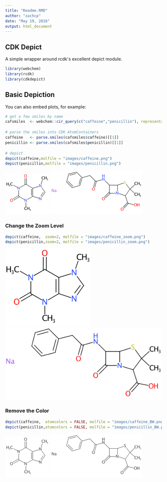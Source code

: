 ```yaml
---
title: "Readme.RMD"
author: "zachcp"
date: "May 19, 2016"
output: html_document
---
```




## CDK Depict 

A simple wrapper around rcdk's excellent depict module.


```r
library(webchem)
library(rcdk)
library(cdkdepict)
```

## Basic Depiction 

You can also embed plots, for example:


```r
# get a few smiles by name
cafsmiles  <- webchem::cir_query(c("caffeine","penicillin"), representation = "smiles")

# parse the smiles into CDK AtomContainers
caffeine   <- parse.smiles(cafsmiles$caffeine)[[1]]
penicillin <- parse.smiles(cafsmiles$penicillin)[[1]]

# depict
depict(caffeine,molfile = "images/caffeine.png")
depict(penicillin,molfile = "images/penicillin.png")
```

![](images/caffeine.png)
![](images/penicillin.png)


### Change the Zoom Level


```r
depict(caffeine,  zoom=2, molfile = "images/caffeine_zoom.png")
depict(penicillin,zoom=2, molfile = "images/penicillin_zoom.png")
```
![](images/caffeine_zoom.png)
![](images/penicillin_zoom.png)


### Remove the Color


```r
depict(caffeine,  atomcolors = FALSE, molfile = "images/caffeine_BW.png")
depict(penicillin,atomcolors = FALSE, molfile = "images/penicillin_BW.png")
```

![](images/caffeine_BW.png)
![](images/penicillin_BW.png)

